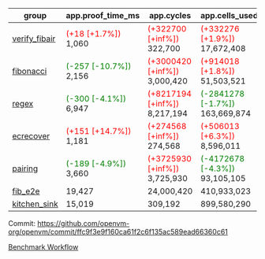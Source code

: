 | group | app.proof_time_ms | app.cycles | app.cells_used | leaf.proof_time_ms | leaf.cycles | leaf.cells_used |
| -- | -- | -- | -- | -- | -- | -- |
| [verify_fibair](https://github.com/openvm-org/openvm/blob/benchmark-results/benchmarks-pr/1567/verify_fibair-ffc9f3e9f160ca61f2c6f135ac589ead66360c61.md) |<span style='color: red'>(+18 [+1.7%])</span> 1,060 | <span style='color: red'>(+322700 [+inf%])</span> 322,700 | <span style='color: red'>(+332276 [+1.9%])</span> 17,672,408 |- | - | - |
| [fibonacci](https://github.com/openvm-org/openvm/blob/benchmark-results/benchmarks-pr/1567/fibonacci-ffc9f3e9f160ca61f2c6f135ac589ead66360c61.md) |<span style='color: green'>(-257 [-10.7%])</span> 2,156 | <span style='color: red'>(+3000420 [+inf%])</span> 3,000,420 | <span style='color: red'>(+914018 [+1.8%])</span> 51,503,521 |<span style='color: green'>(-51 [-1.6%])</span> 3,057 | <span style='color: red'>(+1248053 [+inf%])</span> 1,248,053 | <span style='color: red'>(+791254 [+1.1%])</span> 70,625,932 |
| [regex](https://github.com/openvm-org/openvm/blob/benchmark-results/benchmarks-pr/1567/regex-ffc9f3e9f160ca61f2c6f135ac589ead66360c61.md) |<span style='color: green'>(-300 [-4.1%])</span> 6,947 | <span style='color: red'>(+8217194 [+inf%])</span> 8,217,194 | <span style='color: green'>(-2841278 [-1.7%])</span> 163,669,874 |<span style='color: green'>(-3622 [-28.8%])</span> 8,943 | <span style='color: red'>(+3326655 [+inf%])</span> 3,326,655 | <span style='color: green'>(-69537534 [-22.9%])</span> 234,118,492 |
| [ecrecover](https://github.com/openvm-org/openvm/blob/benchmark-results/benchmarks-pr/1567/ecrecover-ffc9f3e9f160ca61f2c6f135ac589ead66360c61.md) |<span style='color: red'>(+151 [+14.7%])</span> 1,181 | <span style='color: red'>(+274568 [+inf%])</span> 274,568 | <span style='color: red'>(+506013 [+6.3%])</span> 8,596,011 |<span style='color: green'>(-763 [-7.3%])</span> 9,741 | <span style='color: red'>(+2934862 [+inf%])</span> 2,934,862 | <span style='color: red'>(+1572552 [+0.6%])</span> 246,666,904 |
| [pairing](https://github.com/openvm-org/openvm/blob/benchmark-results/benchmarks-pr/1567/pairing-ffc9f3e9f160ca61f2c6f135ac589ead66360c61.md) |<span style='color: green'>(-189 [-4.9%])</span> 3,660 | <span style='color: red'>(+3725930 [+inf%])</span> 3,725,930 | <span style='color: green'>(-4172678 [-4.3%])</span> 93,105,105 |<span style='color: green'>(-3289 [-42.7%])</span> 4,407 | <span style='color: red'>(+2010480 [+inf%])</span> 2,010,480 | <span style='color: green'>(-66693637 [-32.5%])</span> 138,831,697 |
| [fib_e2e](https://github.com/openvm-org/openvm/blob/benchmark-results/benchmarks-pr/1567/fib_e2e-ffc9f3e9f160ca61f2c6f135ac589ead66360c61.md) | 19,427 |  24,000,420 |  410,933,023 | 16,916 |  7,462,241 |  435,491,115 |
| [kitchen_sink](https://github.com/openvm-org/openvm/blob/benchmark-results/benchmarks-pr/1567/kitchen_sink-ffc9f3e9f160ca61f2c6f135ac589ead66360c61.md) | 15,019 |  309,192 |  899,580,290 | 23,508 |  7,952,525 |  748,994,622 |


Commit: https://github.com/openvm-org/openvm/commit/ffc9f3e9f160ca61f2c6f135ac589ead66360c61

[Benchmark Workflow](https://github.com/openvm-org/openvm/actions/runs/16658358121)
